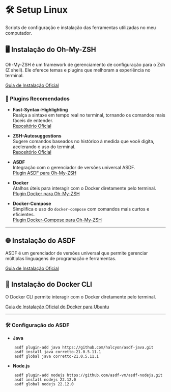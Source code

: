# 🛠️ Setup Linux

Scripts de configuração e instalação das ferramentas utilizadas no meu computador.


## 🖥️ Instalação do Oh-My-ZSH
Oh-My-ZSH é um framework de gerenciamento de configuração para o Zsh (Z shell). Ele oferece temas e plugins que melhoram a experiência no terminal.

[Guia de Instalação Oficial](https://ohmyz.sh/#install)

### 🔌 Plugins Recomendados

- **Fast-Syntax-Highlighting**  
  Realça a sintaxe em tempo real no terminal, tornando os comandos mais fáceis de entender.  
    [Repositório Oficial](https://github.com/zdharma-continuum/fast-syntax-highlighting)

- **ZSH-Autosuggestions**  
  Sugere comandos baseados no histórico à medida que você digita, acelerando o uso do terminal.  
    [Repositório Oficial](https://github.com/zsh-users/zsh-autosuggestions)

- **ASDF**  
  Integração com o gerenciador de versões universal ASDF.  
    [Plugin ASDF para Oh-My-ZSH](https://github.com/ohmyzsh/ohmyzsh/blob/master/plugins/asdf/asdf.plugin.zsh)

- **Docker**  
  Atalhos úteis para interagir com o Docker diretamente pelo terminal.  
    [Plugin Docker para Oh-My-ZSH](https://github.com/ohmyzsh/ohmyzsh/tree/master/plugins/docker)

- **Docker-Compose**  
  Simplifica o uso do `docker-compose` com comandos mais curtos e eficientes.  
    [Plugin Docker-Compose para Oh-My-ZSH](https://github.com/ohmyzsh/ohmyzsh/tree/master/plugins/docker-compose)

---

## 🌐 Instalação do ASDF
ASDF é um gerenciador de versões universal que permite gerenciar múltiplas linguagens de programação e ferramentas.

[Guia de Instalação Oficial](https://asdf-vm.com/guide/getting-started.html)

## 🐳 Instalação do Docker CLI
O Docker CLI permite interagir com o Docker diretamente pelo terminal. 

[Guia de Instalação Oficial do Docker para Ubuntu](https://docs.docker.com/engine/install/ubuntu/)

---

### 🛠️ Configuração do ASDF

- **Java**  
```	
    asdf plugin-add java https://github.com/halcyon/asdf-java.git
    asdf install java corretto-21.0.5.11.1
    asdf global java corretto-21.0.5.11.1
```	

- **Node.js**
```	
    asdf plugin-add nodejs https://github.com/asdf-vm/asdf-nodejs.git
    asdf install nodejs 22.12.0
    asdf global nodejs 22.12.0
```	